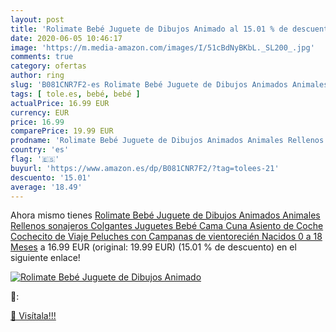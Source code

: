 ```yaml
---
layout: post
title: 'Rolimate Bebé Juguete de Dibujos Animado al 15.01 % de descuento'
date: 2020-06-05 10:46:17
image: 'https://m.media-amazon.com/images/I/51cBdNyBKbL._SL200_.jpg'
comments: true
category: ofertas
author: ring
slug: 'B081CNR7F2-es Rolimate Bebé Juguete de Dibujos Animados Animales...'
tags: [ tole.es, bebé, bebé ]
actualPrice: 16.99 EUR
currency: EUR
price: 16.99
comparePrice: 19.99 EUR
prodname: 'Rolimate Bebé Juguete de Dibujos Animados Animales Rellenos sonajeros Colgantes Juguetes  Bebé Cama Cuna Asiento de Coche Cochecito de Viaje Peluches con Campanas de vientorecién Nacidos 0 a 18 Meses'
country: 'es'
flag: '🇪🇸'
buyurl: 'https://www.amazon.es/dp/B081CNR7F2/?tag=tolees-21'
descuento: '15.01'
average: '18.49'
---
```


Ahora mismo tienes [Rolimate Bebé Juguete de Dibujos Animados Animales Rellenos sonajeros Colgantes Juguetes  Bebé Cama Cuna Asiento de Coche Cochecito de Viaje Peluches con Campanas de vientorecién Nacidos 0 a 18 Meses](https://www.amazon.es/dp/B081CNR7F2/?tag=tolees-21) a 16.99 EUR (original: 19.99 EUR) (15.01 %  de descuento) en el siguiente enlace!

[![Rolimate Bebé Juguete de Dibujos Animado](https://m.media-amazon.com/images/I/51cBdNyBKbL._SL200_.jpg)](https://www.amazon.es/dp/B081CNR7F2/?tag=tolees-21)

🔎:


[🛒 Visítala!!!](https://www.amazon.es/dp/B081CNR7F2/?tag=tolees-21)
